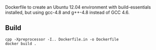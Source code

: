 Dockerfile to create an Ubuntu 12.04 environment with build-essentials
installed, but using gcc-4.8 and g++-4.8 instead of GCC 4.6.

Build
-----

    cpp -Xpreprocessor -I.. Dockerfile.in -o Dockerfile
    docker build .
